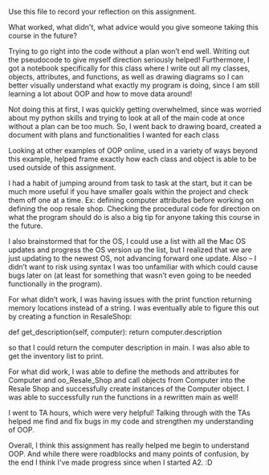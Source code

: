 Use this file to record your reflection on this assignment. 

What worked, what didn't, what advice would you give someone taking this course in the future?

Trying to go right into the code without a plan won’t end well. Writing out the pseudocode to give myself direction seriously helped! Furthermore, I got a notebook specifically for this class where I write out all my classes, objects, attributes, and functions, as well as drawing diagrams so I can better visually understand what exactly my program is doing, since I am still learning a lot about OOP and how to move data around! 

Not doing this at first, I was quickly getting overwhelmed, since was worried about my python skills and trying to look at all of the main code at once without a plan can be too much. So, I went back to drawing board, created a document with plans and functionalities I wanted for each class

Looking at other examples of OOP online, used in a variety of ways beyond this example, helped frame exactly how each class and object is able to be used outside of this assignment. 

I had a habit of jumping around from task to task at the start, but it can be much more useful if you have smaller goals within the project and check them off one at a time. Ex: defining computer attributes before working on defining the oop resale shop. Checking the procedural code for direction on what the program should do is also a big tip for anyone taking this course in the future. 

I also brainstormed that for the OS, I could use a list with all the Mac OS updates and progress the OS version up the list, but I realized that we are just updating to the newest OS, not advancing forward one update. Also – I didn’t want to risk using syntax I was too unfamiliar with which could cause bugs later on (at least for something that wasn’t even going to be needed functionally in the program).

For what didn’t work, I was having issues with the print function returning memory locations instead of a string. I was eventually able to figure this out by creating a function in ResaleShop:

def get_description(self, computer):
      return computer.description

so that I could return the computer description in main. I was also able to get the inventory list to print.

For what did work, I was able to define the methods and attributes for Computer and oo_Resale_Shop and call objects from Computer into the Resale Shop and successfully create instances of the Computer object. I was able to successfully run the functions in a rewritten main as well! 

I went to TA hours, which were very helpful! Talking through with the TAs helped me find and fix bugs in my code and strengthen my understanding of OOP.

Overall, I think this assignment has really helped me begin to understand OOP. And while there were roadblocks and many points of confusion, by the end I think I've made progress since when I started A2. :D